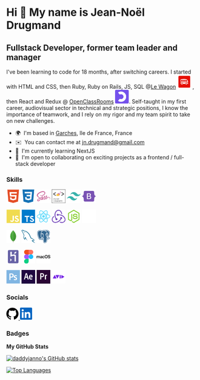 Hi 👋 My name is Jean-Noël Drugmand
===================================

Fullstack Developer, former team leader and manager
----------------------------------------------------


I've been learning to code for 18 months, after switching careers. I started with HTML and CSS, then Ruby, Ruby on Rails, JS, SQL @[Le Wagon](https://www.lewagon.com/) <img src="https://raw.githubusercontent.com/daddyjanno/Icons/main/schools/lewagon.svg" width="36" height="36" alt="Le Wagon"/>
, then React and Redux @ [OpenClassRooms](https://openclassrooms.com/en/paths/878-javascript-react-developer) <img src="https://raw.githubusercontent.com/daddyjanno/Icons/main/schools/openclassrooms.svg" width="36" height="36" alt="Le Wagon"/>. Self-taught in my first career, audiovisual sector in technical and strategic positions, I know the importance of teamwork, and I rely on my rigor and my team spirit to take on new challenges.

* 🌍  I'm based in [Garches](https://www.google.com/maps/place/92380+Garches/@48.8469227,2.1757749,15z/data=!3m1!4b1!4m6!3m5!1s0x47e67b5914a1001d:0xea78d3d1f5f8dae8!8m2!3d48.846066!4d2.188703!16zL20vMDRqanZ0?entry=ttu), Ile de France, France
* ✉️  You can contact me at [jn.drugmand@gmail.com](mailto:jn.drugmand@gmail.com)
* 🧠  I'm currently learning NextJS
* 🤝  I'm open to collaborating on exciting projects as a frontend / full-stack developer

### Skills

<a href="https://developer.mozilla.org/en-US/docs/Glossary/HTML5" target="_blank" rel="noreferrer"><img src="https://raw.githubusercontent.com/daddyjanno/Icons/main/skills/html5-colored.svg?token=GHSAT0AAAAAACAD4WJVW5V4IRPT4A6ENOHEZM34HUQ" width="36" height="36" alt="HTML5" /></a>
<a href="https://www.w3.org/TR/CSS/#css" target="_blank" rel="noreferrer"><img src="https://raw.githubusercontent.com/daddyjanno/Icons/main/skills/css3-colored.svg?token=GHSAT0AAAAAACAD4WJUAQIF7UQBHX4QGESQZM34IMQ" width="36" height="36" alt="CSS3" /></a>
<a href="https://sass-lang.com/" target="_blank" rel="noreferrer"><img src="https://raw.githubusercontent.com/daddyjanno/Icons/main/skills/sass-colored.svg?token=GHSAT0AAAAAACAD4WJVF3KC5YGR4PVQFJEWZM34JBA" width="36" height="36" alt="Sass" /></a>
<a href="https://styled-components.com/" target="_blank" rel="noreferrer"><img src="https://raw.githubusercontent.com/daddyjanno/Icons/main/skills/styled-components-colored.svg?token=GHSAT0AAAAAACAD4WJVZ73KDOTR2JDDCNX2ZM34LBA" width="36" height="36" alt="Styled-components" /></a>
<a href="https://tailwindcss.com/" target="_blank" rel="noreferrer"><img src="https://raw.githubusercontent.com/daddyjanno/Icons/main/skills/tailwindcss-colored.svg?token=GHSAT0AAAAAACAD4WJVZ73KDOTR2JDDCNX2ZM34LBA" width="36" height="36" alt="Tailwind CSS" /></a>
<a  href="https://getbootstrap.com/" target="_blank" rel="noreferrer"><img src="https://raw.githubusercontent.com/daddyjanno/Icons/main/skills/bootstrap-colored.svg?token=GHSAT0AAAAAACAD4WJUSP77TD6WZ2Y6XQRGZM34L2Q" width="36" height="36" alt="Bootstrap" /></a>

<a href="https://developer.mozilla.org/en-US/docs/Web/JavaScript" target="_blank" rel="noreferrer"><img src="https://raw.githubusercontent.com/daddyjanno/Icons/main/skills/javascript-colored.svg?token=GHSAT0AAAAAACAD4WJU7OFPZ5CEP3EIVZBYZM34M7A" width="36" height="36" alt="JavaScript" /></a>
<a href="https://typescript.com/" target="_blank" rel="noreferrer"><img src="https://raw.githubusercontent.com/daddyjanno/Icons/main/skills/typescript-colored.svg?token=GHSAT0AAAAAACAD4WJVPZ234OF75WGBEXYAZM34NJA" width="36" height="36" alt="Typescript" /></a>
<a href="https://reactjs.org/" target="_blank" rel="noreferrer"><img src="https://raw.githubusercontent.com/daddyjanno/Icons/main/skills/react-colored.svg?token=GHSAT0AAAAAACAD4WJVQVLOWSSY7VY4CGN4ZM34NVQ" width="36" height="36" alt="React" /></a>
<a href="https://redux.js.org/" target="_blank" rel="noreferrer"><img src="https://raw.githubusercontent.com/daddyjanno/Icons/main/skills/redux-colored.svg?token=GHSAT0AAAAAACAD4WJVLJRBO77UDMHU63F4ZM34N3Q" width="36" height="36" alt="Redux" /></a>
<a href="https://nodejs.org/en/" target="_blank" rel="noreferrer"><img src="https://raw.githubusercontent.com/daddyjanno/Icons/main/skills/nodejs-colored.svg?token=GHSAT0AAAAAACAD4WJVOCQYJXGP2HHYGFLQZM34OMQ" width="36" height="36" alt="NodeJS" /></a>
<a href="https://nextjs.org/" target="_blank" rel="noreferrer"><img src="https://raw.githubusercontent.com/daddyjanno/Icons/93bdd5cda33fd91792d741f0e7e87d7d06de30bb/skills/nextjs-colored-dark.svg" width="36" height="36" alt="NextJS" /></a>

<a href="https://www.mongodb.com/" target="_blank" rel="noreferrer"><img src="https://raw.githubusercontent.com/daddyjanno/Icons/main/skills/mongodb-colored.svg?token=GHSAT0AAAAAACAD4WJUFYEPXKWYWHVT7JEEZM34PFQ" width="36" height="36" alt="MongoDB" /></a>
<a href="https://www.mysql.com/" target="_blank" rel="noreferrer"><img src="https://raw.githubusercontent.com/daddyjanno/Icons/main/skills/mysql-colored.svg?token=GHSAT0AAAAAACAD4WJUJWGWFCNKEU3URFS4ZM34PPA" width="36" height="36" alt="MySQL" /></a>
<a href="https://www.postgresql.org/" target="_blank" rel="noreferrer"><img src="https://raw.githubusercontent.com/daddyjanno/Icons/main/skills/postgresql-colored.svg?token=GHSAT0AAAAAACAD4WJULJRLD62XYMGZZ7UYZM34PZQ" width="36" height="36" alt="PostgreSQL" /></a>

<a href="https://www.heroku.com/" target="_blank" rel="noreferrer"><img src="https://raw.githubusercontent.com/daddyjanno/Icons/main/skills/heroku-colored.svg?token=GHSAT0AAAAAACAD4WJUS7HJJJQZXS3RNTP2ZM34QOA" width="36" height="36" alt="Heroku" /></a>
<a href="https://www.figma.com/" target="_blank" rel="noreferrer"><img src="https://raw.githubusercontent.com/daddyjanno/Icons/main/skills/figma-colored.svg?token=GHSAT0AAAAAACAD4WJUMZ6ESCTVWOMJSBIGZM34QVQ" width="36" height="36" alt="Figma" /></a>
<a href="https://apple.com" target="_blank" rel="noreferrer"><img src="https://raw.githubusercontent.com/daddyjanno/Icons/main/skills/macos-colored.svg?token=GHSAT0AAAAAACAD4WJU2UZXTHSMXYYQFEYEZM34RHQ" width="36" height="36" alt="MacOS" /></a>

<a href="https://www.adobe.com/uk/products/photoshop.html" target="_blank" rel="noreferrer"><img src="https://raw.githubusercontent.com/daddyjanno/Icons/main/skills/photoshop-colored.svg?token=GHSAT0AAAAAACAD4WJUCM6JBPLVBRLJPWP6ZM35DIQ" width="36" height="36" alt="Photoshop" /></a>
<a href="https://www.adobe.com/uk/products/aftereffects.html" target="_blank" rel="noreferrer"><img src="https://raw.githubusercontent.com/daddyjanno/Icons/main/skills/aftereffects-colored.svg?token=GHSAT0AAAAAACAD4WJVZABD6B6KJJSFDCSUZM35DRA" width="36" height="36" alt="After Effects" /></a>
<a href="https://www.adobe.com/uk/products/premiere.html" target="_blank" rel="noreferrer"><img src="https://raw.githubusercontent.com/daddyjanno/Icons/main/skills/premierepro-colored.svg?token=GHSAT0AAAAAACAD4WJVAKKOELFRFDQ5FE4WZM35DYA" width="36" height="36" alt="Premiere Pro" /></a>
<a href="https://www.avid.com/" target="_blank" rel="noreferrer"><img src="https://raw.githubusercontent.com/daddyjanno/Icons/main/skills/avid-colored.svg?token=GHSAT0AAAAAACAD4WJUX6DGIDPLDXDHLJRIZM35FUQ" width="36" height="36" alt="Avid" /></a>
<p align="left">
</p>


### Socials

<p align="left"> <a href="https://www.github.com/daddyjanno" target="_blank" rel="noreferrer"> <picture> <source media="(prefers-color-scheme: dark)" srcset="https://raw.githubusercontent.com/daddyjanno/Icons/main/socials/github-dark.svg?token=GHSAT0AAAAAACAD4WJVVN4FAEW5DYCCPYIEZM35JPA" /> <source media="(prefers-color-scheme: light)" srcset="https://raw.githubusercontent.com/daddyjanno/Icons/main/socials/github.svg?token=GHSAT0AAAAAACAD4WJUKCD6SMQZK2FOO7UMZM35KZQ" /> <img src="https://raw.githubusercontent.com/daddyjanno/Icons/main/socials/github.svg?token=GHSAT0AAAAAACAD4WJUKCD6SMQZK2FOO7UMZM35KZQ" width="32" height="32" /> </picture> </a>  <a href="https://www.linkedin.com/in/jean-noel-drugmand" target="_blank" rel="noreferrer"> <picture> <source media="(prefers-color-scheme: dark)" srcset="https://raw.githubusercontent.com/daddyjanno/Icons/main/socials/linkedin-dark.svg?token=GHSAT0AAAAAACAD4WJUPL7OJKQTLECPA27IZM35L7A" /> <source media="(prefers-color-scheme: light)" srcset="https://raw.githubusercontent.com/daddyjanno/Icons/main/socials/linkedin.svg?token=GHSAT0AAAAAACAD4WJV2B6Z7KQUPPMU4FPUZM35MHA" /> <img src="https://raw.githubusercontent.com/daddyjanno/Icons/main/socials/linkedin.svg?token=GHSAT0AAAAAACAD4WJV2B6Z7KQUPPMU4FPUZM35MHA" width="32" height="32" /> </picture> </a></p>

### Badges

<b>My GitHub Stats</b>

<a href="http://www.github.com/daddyjanno"><img src="https://github-readme-stats.vercel.app/api?username=daddyjanno&show_icons=true&hide=&count_private=true&title_color=0891b2&text_color=ffffff&icon_color=0891b2&bg_color=1c1917&hide_border=true&show_icons=true" alt="daddyjanno's GitHub stats" /></a>

<a href="https://github.com/daddyjanno" align="left"><img src="https://github-readme-stats.vercel.app/api/top-langs/?username=daddyjanno&langs_count=10&title_color=0891b2&text_color=ffffff&icon_color=0891b2&bg_color=1c1917&hide_border=true&locale=en&custom_title=Top%20%Languages" alt="Top Languages" /></a>
